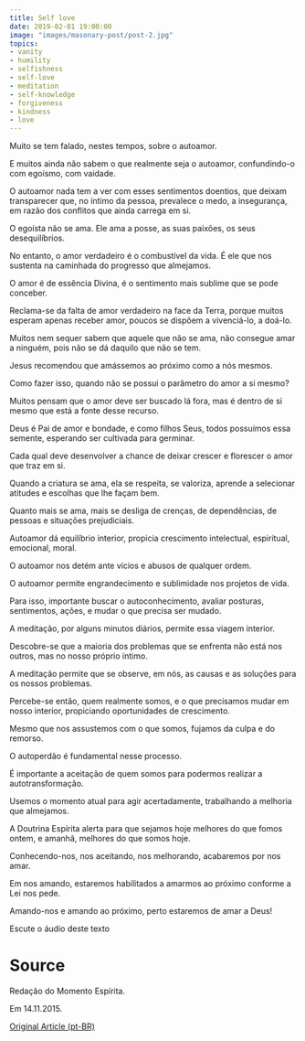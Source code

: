 ```yaml
---
title: Self love
date: 2019-02-01 19:00:00
image: "images/masonary-post/post-2.jpg"
topics: 
- vanity
- humility
- selfishness
- self-love
- meditation
- self-knowledge
- forgiveness
- kindness
- love
---
```


Muito se tem falado, nestes tempos, sobre o autoamor.

E muitos ainda não sabem o que realmente seja o autoamor, confundindo-o com
egoísmo, com vaidade.

O autoamor nada tem a ver com esses sentimentos doentios, que deixam
transparecer que, no íntimo da pessoa, prevalece o medo, a insegurança, em
razão dos conflitos que ainda carrega em si.

O egoísta não se ama. Ele ama a posse, as suas paixões, os seus desequilíbrios.

No entanto, o amor verdadeiro é o combustível da vida. É ele que nos sustenta
na caminhada do progresso que almejamos.

O amor é de essência Divina, é o sentimento mais sublime que se pode conceber.

Reclama-se da falta de amor verdadeiro na face da Terra, porque muitos esperam
apenas receber amor, poucos se dispõem a vivenciá-lo, a doá-lo.

Muitos nem sequer sabem que aquele que não se ama, não consegue amar a ninguém,
pois não se dá daquilo que não se tem.

Jesus recomendou que amássemos ao próximo como a nós mesmos.

Como fazer isso, quando não se possui o parâmetro do amor a si mesmo?

Muitos pensam que o amor deve ser buscado lá fora, mas é dentro de si mesmo que
está a fonte desse recurso.

Deus é Pai de amor e bondade, e como filhos Seus, todos possuímos essa semente,
esperando ser cultivada para germinar.

Cada qual deve desenvolver a chance de deixar crescer e florescer o amor que
traz em si.

Quando a criatura se ama, ela se respeita, se valoriza, aprende a selecionar
atitudes e escolhas que lhe façam bem.

Quanto mais se ama, mais se desliga de crenças, de dependências, de pessoas e
situações prejudiciais.

Autoamor dá equilíbrio interior, propicia crescimento intelectual, espiritual,
emocional, moral.

O autoamor nos detém ante vícios e abusos de qualquer ordem.

O autoamor permite engrandecimento e sublimidade nos projetos de vida.

Para isso, importante buscar o autoconhecimento, avaliar posturas, sentimentos,
ações, e mudar o que precisa ser mudado.

A meditação, por alguns minutos diários, permite essa viagem interior.

Descobre-se que a maioria dos problemas que se enfrenta não está nos outros,
mas no nosso próprio íntimo.

A meditação permite que se observe, em nós, as causas e as soluções para os
nossos problemas.

Percebe-se então, quem realmente somos, e o que precisamos mudar em nosso
interior, propiciando oportunidades de crescimento.

Mesmo que nos assustemos com o que somos, fujamos da culpa e do remorso.

O autoperdão é fundamental nesse processo.

É importante a aceitação de quem somos para podermos realizar a
autotransformação.

Usemos o momento atual para agir acertadamente, trabalhando a melhoria que
almejamos.

A Doutrina Espírita alerta para que sejamos hoje melhores do que fomos ontem, e
amanhã, melhores do que somos hoje.

Conhecendo-nos, nos aceitando, nos melhorando, acabaremos por nos amar.

Em nos amando, estaremos habilitados a amarmos ao próximo conforme a Lei nos
pede.

Amando-nos e amando ao próximo, perto estaremos de amar a Deus!

Escute o áudio deste texto

# Source
Redação do Momento Espírita.

Em 14.11.2015. 

[Original Article (pt-BR)](http://momento.com.br/pt/ler_texto.php?id=4627)
